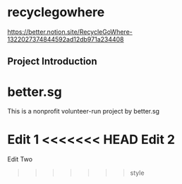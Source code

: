 # recyclegowhere
https://better.notion.site/RecycleGoWhere-1322027374844592ad12db971a234408

## Project Introduction 


# better.sg
This is a nonprofit volunteer-run project by better.sg

Edit 1
<<<<<<< HEAD
Edit 2
=======
Edit Two
>>>>>>> style
